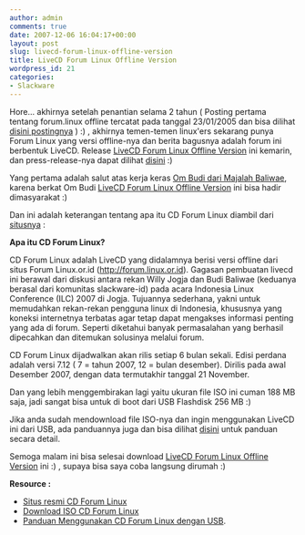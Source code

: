 ```yaml
---
author: admin
comments: true
date: 2007-12-06 16:04:17+00:00
layout: post
slug: livecd-forum-linux-offline-version
title: LiveCD Forum Linux Offline Version
wordpress_id: 21
categories:
- Slackware
---
```


Hore... akhirnya setelah penantian selama 2 tahun ( Posting pertama tentang forum.linux offline tercatat pada tanggal 23/01/2005 dan bisa dilihat [disini postingnya](http://forum.linux.or.id/viewtopic.php?t=9112) ) :) , akhirnya temen-temen linux'ers sekarang punya Forum Linux yang versi offline-nya dan berita bagusnya adalah forum ini berbentuk LiveCD.  Release [LiveCD Forum Linux Offline Version](http://cd.slackware-id.org/) ini kemarin, dan press-release-nya dapat dilihat [disini](http://groups.google.com/group/id-slackware/browse_thread/thread/316f8fa2bd08ab2) :)

Yang pertama adalah salut atas kerja keras [Om Budi dari Majalah Baliwae](http://majalah-linux.baliwae.com/), karena berkat Om Budi [LiveCD Forum Linux Offline Version](http://cd.slackware-id.org/) ini bisa hadir dimasyarakat :)
<!-- more -->
Dan ini adalah keterangan tentang apa itu CD Forum Linux diambil dari [situsnya](http://cd.slackware-id.org/) :


> 
**Apa itu CD Forum Linux?**

CD Forum Linux adalah LiveCD yang didalamnya berisi versi offline dari situs Forum Linux.or.id (http://forum.linux.or.id). Gagasan pembuatan livecd ini berawal dari diskusi antara rekan Willy Jogja dan Budi Baliwae (keduanya berasal dari komunitas slackware-id) pada acara Indonesia Linux Conference (ILC) 2007 di Jogja. Tujuannya sederhana, yakni untuk memudahkan rekan-rekan pengguna linux di Indonesia, khususnya yang koneksi internetnya terbatas agar tetap dapat mengakses informasi penting yang ada di forum. Seperti diketahui banyak permasalahan yang berhasil dipecahkan dan ditemukan solusinya melalui forum.

CD Forum Linux dijadwalkan akan rilis setiap 6 bulan sekali. Edisi perdana adalah versi 7.12 ( 7 = tahun 2007, 12 = bulan desember). Dirilis pada awal Desember 2007, dengan data termutakhir tanggal 21 November.




Dan yang lebih menggembirakan lagi yaitu ukuran file ISO ini cuman 188 MB saja, jadi sangat bisa untuk di boot dari USB Flashdisk 256 MB :)

Jika anda sudah mendownload file ISO-nya dan ingin menggunakan LiveCD ini dari USB, ada panduannya juga dan bisa dilihat [disini](http://cd.slackware-id.org/usb.htm) untuk panduan secara detail.

Semoga malam ini bisa selesai download [LiveCD Forum Linux Offline Version](http://cd.slackware-id.org/) ini :) , supaya bisa saya coba langsung dirumah :)


**Resource :**
- [Situs resmi CD Forum Linux](http://cd.slackware-id.org/)
- [Download ISO CD Forum Linux](http://majalah-linux.baliwae.com/download-manager.php?id=3)
- [Panduan Menggunakan CD Forum Linux dengan USB](http://cd.slackware-id.org/usb.htm).
